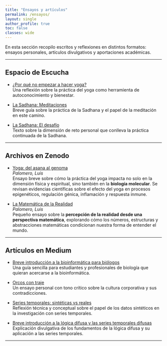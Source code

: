```yaml
---
title: "Ensayos y artículos"
permalink: /ensayos/
layout: single
author_profile: true
toc: false
classes: wide
---
```


En esta sección recopilo escritos y reflexiones en distintos formatos: ensayos personales, artículos divulgativos y aportaciones académicas.

---

## Espacio de Escucha
- [¿Por qué no empezar a hacer yoga?](https://espaciodeescucha.es/por-que-no-empezar-a-hacer-yoga/)  
  Una reflexión sobre la práctica del yoga como herramienta de autoconocimiento y bienestar.  

- [La Sadhana: Meditaciones](https://espaciodeescucha.es/la-sadhana-meditaciones/)  
  Breve guía sobre la práctica de la Sadhana y el papel de la meditación en este camino.  

- [La Sadhana: El desafío](https://espaciodeescucha.es/la-sadhana-el-desafio)  
  Texto sobre la dimensión de reto personal que conlleva la práctica continuada de la Sadhana.  

---

## Archivos en Zenodo
- [Yoga: del asana al genoma](https://zenodo.org/records/17087124)  
  *Palomero, Luis*  
  Ensayo breve sobre cómo la práctica del yoga impacta no solo en la dimensión física y espiritual, sino también en la **biología molecular**. Se revisan evidencias científicas sobre el efecto del yoga en procesos epigenéticos, regulación génica, inflamación y respuesta inmune.  

- [La Matemática de la Realidad](https://zenodo.org/records/14811936)  
  *Palomero, Luis*  
  Pequeño ensayo sobre la **percepción de la realidad desde una perspectiva matemática**, explorando cómo los números, estructuras y abstracciones matemáticas condicionan nuestra forma de entender el mundo.  

---

## Artículos en Medium
- [Breve introducción a la bioinformática para biólogos](https://medium.com/@luispalomero/breve-introducci%C3%B3n-a-la-bioinform%C3%A1tica-para-bi%C3%B3logos-777960e7e153)  
  Una guía sencilla para estudiantes y profesionales de biología que quieran acercarse a la bioinformática.  

- [Orcos con traje](https://medium.com/@luispalomero/orcos-con-traje-de86214ce7ff)  
  Un ensayo personal con tono crítico sobre la cultura corporativa y sus contradicciones.  

- [Series temporales: sintéticas vs reales](https://medium.com/@luispalomero/series-temporales-sint%C3%A9ticas-vs-reales-2498cc21da07)  
  Reflexión técnica y conceptual sobre el papel de los datos sintéticos en la investigación con series temporales.  

- [Breve introducción a la lógica difusa y las series temporales difusas](https://medium.com/@luispalomero/breve-introducci%C3%B3n-a-la-l%C3%B3gica-difusa-y-las-series-temporales-difusas-4cf8b523458b)  
  Explicación divulgativa de los fundamentos de la lógica difusa y su aplicación a las series temporales.  

---
